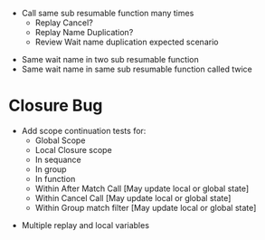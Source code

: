﻿* Call same sub resumable function many times
	* Replay Cancel?
	* Replay Name Duplication?
	* Review Wait name duplication expected scenario 
- Same wait name in two sub resumable function
- Same wait name in same sub resumable function called twice

# Closure Bug
* Add scope continuation tests for:
	- Global Scope
	- Local Closure scope
	- In sequance
	- In group
	- In function
	- Within After Match Call [May update local or global state]
	- Within Cancel Call [May update local or global state]
	- Within Group match filter [May update local or global state]


- Multiple replay and local variables


